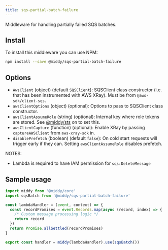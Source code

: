 ```yaml
---
title: sqs-partial-batch-failure
---
```


Middleware for handling partially failed SQS batches.

## Install

To install this middleware you can use NPM:

```bash npm2yarn
npm install --save @middy/sqs-partial-batch-failure
```

## Options

- `AwsClient` (object) (default `SQSClient`): SQSClient class constructor (i.e. that has been instrumented with AWS XRay). Must be from `@aws-sdk/client-sqs`.
- `awsClientOptions` (object) (optional): Options to pass to SQSClient class constructor.
- `awsClientAssumeRole` (string) (optional): Internal key where role tokens are stored. See [@middy/sts](/docs/middlewares/sts) on to set this.
- `awsClientCapture` (function) (optional): Enable XRay by passing `captureAWSClient` from `aws-xray-sdk` in.
- `disablePrefetch` (boolean) (default `false`): On cold start requests will trigger early if they can. Setting `awsClientAssumeRole` disables prefetch.

NOTES:

- Lambda is required to have IAM permission for `sqs:DeleteMessage`

## Sample usage

```javascript
import middy from '@middy/core'
import sqsBatch from '@middy/sqs-partial-batch-failure'

const lambdaHandler = (event, context) => {
  const recordPromises = event.Records.map(async (record, index) => {
    /* Custom message processing logic */
    return record
  })
  return Promise.allSettled(recordPromises)
}

export const handler = middy(lambdaHandler).use(sqsBatch())
```

